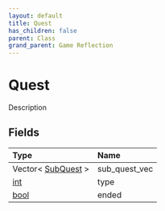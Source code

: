 ```yaml
---
layout: default
title: Quest
has_children: false
parent: Class
grand_parent: Game Reflection
---
```

# Quest
Description 

## Fields

| Type | Name |
|:-------------|:--------------|
| Vector< [SubQuest](/docs/game-reflection/classes/sub_quest) > | sub_quest_vec |
| [int](/docs/game-reflection/enums/int) | type |
| [bool](/docs/game-reflection/components/bool) | ended |

